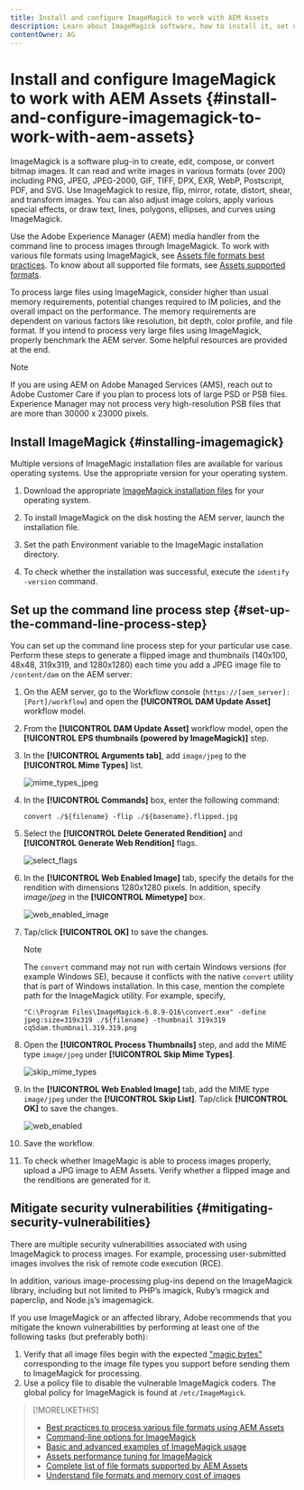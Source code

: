 ```yaml
---
title: Install and configure ImageMagick to work with AEM Assets
description: Learn about ImageMagick software, how to install it, set up the command line process step, and use it to edit, compose, and generate thumbnails from images.
contentOwner: AG
---
```


# Install and configure ImageMagick to work with AEM Assets {#install-and-configure-imagemagick-to-work-with-aem-assets}

ImageMagick is a software plug-in to create, edit, compose, or convert bitmap images. It can read and write images in various formats (over 200) including PNG, JPEG, JPEG-2000, GIF, TIFF, DPX, EXR, WebP, Postscript, PDF, and SVG. Use ImageMagick to resize, flip, mirror, rotate, distort, shear, and transform images. You can also adjust image colors, apply various special effects, or draw text, lines, polygons, ellipses, and curves using ImageMagick.

Use the Adobe Experience Manager (AEM) media handler from the command line to process images through ImageMagick. To work with various file formats using ImageMagick, see [Assets file formats best practices](assets-file-format-best-practices.md). To know about all supported file formats, see [Assets supported formats](assets-formats.md).

To process large files using ImageMagick, consider higher than usual memory requirements, potential changes required to IM policies, and the overall impact on the performance. The memory requirements are dependent on various factors like resolution, bit depth, color profile, and file format. If you intend to process very large files using ImageMagick, properly benchmark the AEM server. Some helpful resources are provided at the end.

>[!NOTE]
>
>If you are using AEM on Adobe Managed Services (AMS), reach out to Adobe Customer Care if you plan to process lots of large PSD or PSB files. Experience Manager may not process very high-resolution PSB files that are more than 30000 x 23000 pixels.

## Install ImageMagick {#installing-imagemagick}

Multiple versions of ImageMagic installation files are available for various operating systems. Use the appropriate version for your operating system.

1. Download the appropriate [ImageMagick installation files](https://www.imagemagick.org/script/download.php) for your operating system.
1. To install ImageMagick on the disk hosting the AEM server, launch the installation file.  

1. Set the path Environment variable to the ImageMagic installation directory. 
1. To check whether the installation was successful, execute the `identify -version` command.

## Set up the command line process step {#set-up-the-command-line-process-step}

You can set up the command line process step for your particular use case. Perform these steps to generate a flipped image and thumbnails (140x100, 48x48, 319x319, and 1280x1280) each time you add a JPEG image file to `/content/dam` on the AEM server:

1. On the AEM server, go to the Workflow console (`https://[aem_server]:[Port]/workflow`) and open the **[!UICONTROL DAM Update Asset]** workflow model.
1. From the **[!UICONTROL DAM Update Asset]** workflow model, open the **[!UICONTROL EPS thumbnails (powered by ImageMagick)]** step.
1. In the **[!UICONTROL Arguments tab]**, add `image/jpeg` to the **[!UICONTROL Mime Types]** list.

   ![mime_types_jpeg](assets/mime_types_jpeg.png)

1. In the **[!UICONTROL Commands]** box, enter the following command:

   `convert ./${filename} -flip ./${basename}.flipped.jpg`

1. Select the **[!UICONTROL Delete Generated Rendition]** and **[!UICONTROL Generate Web Rendition]** flags.

   ![select_flags](assets/select_flags.png)

1. In the **[!UICONTROL Web Enabled Image]** tab, specify the details for the rendition with dimensions 1280x1280 pixels. In addition, specify i*mage/jpeg* in the **[!UICONTROL Mimetype]** box.

   ![web_enabled_image](assets/web_enabled_image.png)

1. Tap/click **[!UICONTROL OK]** to save the changes.

   >[!NOTE]
   >
   >The `convert` command may not run with certain Windows versions (for example Windows SE), because it conflicts with the native `convert` utility that is part of Windows installation. In this case, mention the complete path for the ImageMagick utility. For example, specify,
   >
   >`"C:\Program Files\ImageMagick-6.8.9-Q16\convert.exe" -define jpeg:size=319x319 ./${filename} -thumbnail 319x319 cq5dam.thumbnail.319.319.png`

1. Open the **[!UICONTROL Process Thumbnails]** step, and add the MIME type `image/jpeg` under **[!UICONTROL Skip Mime Types]**.

   ![skip_mime_types](assets/skip_mime_types.png)

1. In the **[!UICONTROL Web Enabled Image]** tab, add the MIME type `image/jpeg` under the **[!UICONTROL Skip List]**. Tap/click **[!UICONTROL OK]** to save the changes.

   ![web_enabled](assets/web_enabled.png)

1. Save the workflow.
1. To check whether ImageMagic is able to process images properly, upload a JPG image to AEM Assets. Verify whether a flipped image and the renditions are generated for it.

## Mitigate security vulnerabilities {#mitigating-security-vulnerabilities}

There are multiple security vulnerabilities associated with using ImageMagick to process images. For example, processing user-submitted images involves the risk of remote code execution (RCE).

In addition, various image-processing plug-ins depend on the ImageMagick library, including but not limited to PHP’s imagick, Ruby’s rmagick and paperclip, and Node.js’s imagemagick.

If you use ImageMagick or an affected library, Adobe recommends that you mitigate the known vulnerabilities by performing at least one of the following tasks (but preferably both):

1. Verify that all image files begin with the expected ["magic bytes"](https://en.wikipedia.org/wiki/List_of_file_signatures) corresponding to the image file types you support before sending them to ImageMagick for processing.
1. Use a policy file to disable the vulnerable ImageMagick coders. The global policy for ImageMagick is found at `/etc/ImageMagick`.

>[!MORELIKETHIS]
>
>* [Best practices to process various file formats using AEM Assets](assets-file-format-best-practices.md)
>* [Command-line options for ImageMagick](https://www.imagemagick.org/script/command-line-options.php)
>* [Basic and advanced examples of ImageMagick usage](https://www.imagemagick.org/Usage/)
>* [Assets performance tuning for ImageMagick](performance-tuning-guidelines.md)
>* [Complete list of file formats supported by AEM Assets](assets-formats.md)
>* [Understand file formats and memory cost of images](https://www.scantips.com/basics1d.html)
